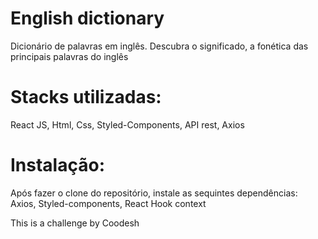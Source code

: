 # English dictionary

 Dicionário de palavras em inglês. Descubra o significado, a fonética das principais palavras do inglês 

# Stacks utilizadas:

 React JS, Html, Css, Styled-Components, API rest, Axios

# Instalação:
Após fazer o clone do repositório, instale  as sequintes dependências: Axios, Styled-components, React Hook context 

This is a challenge by Coodesh
